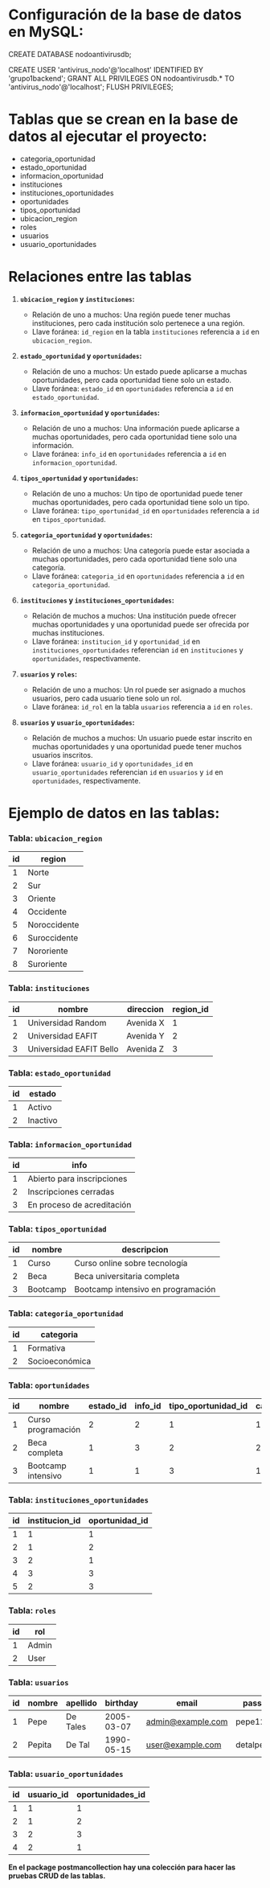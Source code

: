 # Configuración de la base de datos en MySQL:

CREATE DATABASE nodoantivirusdb;

CREATE USER 'antivirus_nodo'@'localhost' IDENTIFIED BY 'grupo1backend';
GRANT ALL PRIVILEGES ON nodoantivirusdb.* TO 'antivirus_nodo'@'localhost';
FLUSH PRIVILEGES;

# Tablas que se crean en la base de datos al ejecutar el proyecto:

- categoria_oportunidad
- estado_oportunidad
- informacion_oportunidad
- instituciones
- instituciones_oportunidades
- oportunidades
- tipos_oportunidad
- ubicacion_region
- roles
- usuarios
- usuario_oportunidades

# Relaciones entre las tablas

1. **`ubicacion_region` y `instituciones`:**
   - Relación de uno a muchos: Una región puede tener muchas instituciones, pero cada institución solo pertenece a una región.
   - Llave foránea: `id_region` en la tabla `instituciones` referencia a `id` en `ubicacion_region`.

2. **`estado_oportunidad` y `oportunidades`:**
   - Relación de uno a muchos: Un estado puede aplicarse a muchas oportunidades, pero cada oportunidad tiene solo un estado.
   - Llave foránea: `estado_id` en `oportunidades` referencia a `id` en `estado_oportunidad`.

3. **`informacion_oportunidad` y `oportunidades`:**
   - Relación de uno a muchos: Una información puede aplicarse a muchas oportunidades, pero cada oportunidad tiene solo una información.
   - Llave foránea: `info_id` en `oportunidades` referencia a `id` en `informacion_oportunidad`.

4. **`tipos_oportunidad` y `oportunidades`:**
   - Relación de uno a muchos: Un tipo de oportunidad puede tener muchas oportunidades, pero cada oportunidad tiene solo un tipo.
   - Llave foránea: `tipo_oportunidad_id` en `oportunidades` referencia a `id` en `tipos_oportunidad`.

5. **`categoria_oportunidad` y `oportunidades`:**
   - Relación de uno a muchos: Una categoría puede estar asociada a muchas oportunidades, pero cada oportunidad tiene solo una categoría.
   - Llave foránea: `categoria_id` en `oportunidades` referencia a `id` en `categoria_oportunidad`.

6. **`instituciones` y `instituciones_oportunidades`:**
   - Relación de muchos a muchos: Una institución puede ofrecer muchas oportunidades y una oportunidad puede ser ofrecida por muchas instituciones.
   - Llave foránea: `institucion_id` y `oportunidad_id` en `instituciones_oportunidades` referencian `id` en `instituciones` y `oportunidades`, respectivamente.

7. **`usuarios` y `roles`:**
   - Relación de uno a muchos: Un rol puede ser asignado a muchos usuarios, pero cada usuario tiene solo un rol.
   - Llave foránea: `id_rol` en la tabla `usuarios` referencia a `id` en `roles`.

8. **`usuarios` y `usuario_oportunidades`:**
   - Relación de muchos a muchos: Un usuario puede estar inscrito en muchas oportunidades y una oportunidad puede tener muchos usuarios inscritos.
   - Llave foránea: `usuario_id` y `oportunidades_id` en `usuario_oportunidades` referencian `id` en `usuarios` y `id` en `oportunidades`, respectivamente.

# Ejemplo de datos en las tablas:

### Tabla: `ubicacion_region`

| id  | region         |
|-----|----------------|
| 1   | Norte          |
| 2   | Sur            |
| 3   | Oriente        |
| 4   | Occidente      |
| 5   | Noroccidente   |
| 6   | Suroccidente   |
| 7   | Nororiente     |
| 8   | Suroriente     |

### Tabla: `instituciones`

| id  | nombre                   | direccion    | region_id  |
|-----|--------------------------|--------------|------------|
| 1   | Universidad Random       | Avenida X    | 1          |
| 2   | Universidad EAFIT        | Avenida Y    | 2          |
| 3   | Universidad EAFIT Bello  | Avenida Z    | 3          |

### Tabla: `estado_oportunidad`

| id   | estado    |
|------|-----------|
| 1    | Activo    |
| 2    | Inactivo  |

### Tabla: `informacion_oportunidad`

| id   | info                         |
|------|------------------------------|
| 1    | Abierto para inscripciones   |
| 2    | Inscripciones cerradas       |
| 3    | En proceso de acreditación   |

### Tabla: `tipos_oportunidad`

| id   | nombre       | descripcion                         |
|------|--------------|-------------------------------------|
| 1    | Curso        | Curso online sobre tecnología       |
| 2    | Beca         | Beca universitaria completa         |
| 3    | Bootcamp     | Bootcamp intensivo en programación  |

### Tabla: `categoria_oportunidad`

| id   | categoria         |
|------|-------------------|
| 1    | Formativa         |
| 2    | Socioeconómica    |

### Tabla: `oportunidades`

| id    | nombre                | estado_id  | info_id  | tipo_oportunidad_id  | categoria_id  |
|-------|-----------------------|------------|----------|----------------------|---------------|
| 1     | Curso programación    | 2          | 2        | 1                    | 1             |
| 2     | Beca completa         | 1          | 3        | 2                    | 2             |
| 3     | Bootcamp intensivo    | 1          | 1        | 3                    | 1             |

### Tabla: `instituciones_oportunidades`

| id   | institucion_id | oportunidad_id |
|------|----------------|----------------|
| 1    | 1              | 1              |
| 2    | 1              | 2              |
| 3    | 2              | 1              |
| 4    | 3              | 3              |
| 5    | 2              | 3              |

### Tabla: `roles`

| id  | rol   | 
|-----|-------| 
| 1   | Admin | 
| 2   | User  |

### Tabla: `usuarios`

| id | nombre | apellido | birthday   | email             | password      | id_rol |
|----|--------|----------|------------|-------------------|---------------|--------|
| 1  | Pepe   | De Tales | 2005-03-07 | admin@example.com | pepe1234      | 1      |
| 2  | Pepita | De Tal   | 1990-05-15 | user@example.com  | detalpepita12 | 2      |

### Tabla: `usuario_oportunidades`

| id | usuario_id | oportunidades_id | 
|----|------------|------------------|
| 1  | 1          | 1                | 
| 2  | 1          | 2                | 
| 3  | 2          | 3                | 
| 4  | 2          | 1                | 

**En el package postmancollection hay una colección para hacer las pruebas CRUD de las tablas.**